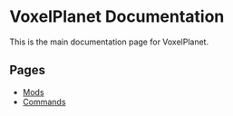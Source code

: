 # VoxelPlanet Documentation

This is the main documentation page for VoxelPlanet.

## Pages

* [Mods](/VoxelPlanet/mods/)
* [Commands](/VoxelPlanet/commands/)
